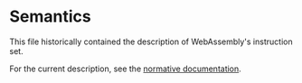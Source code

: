 # Semantics

This file historically contained the description of WebAssembly's instruction set.

For the current description, see the [normative documentation](http://webassembly.github.io/spec/core/exec/index.html).
